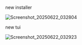 new installer

![Screenshot_20250622_032804](https://github.com/user-attachments/assets/ee1a3fb3-9cd0-4f1f-b51a-6c52985cfe54)

new tui 

![Screenshot_20250622_032923](https://github.com/user-attachments/assets/83c18d13-5ee0-41cd-8944-ab8954f4c828)
